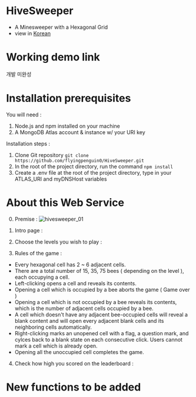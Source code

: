 # HiveSweeper
- A Minesweeper with a Hexagonal Grid
- view in [Korean](../Readme_kr.md)

# Working demo link 

 개발 미완성
 
# Installation prerequisites 
You will need : 
  1. Node.js and npm installed on your machine
  2. A MongoDB Atlas account & instance  w/ your URI key
 
 Installation steps : 
  1. Clone Git repository  `git clone https://github.com/flyingpenguin0/HiveSweeper.git`
  2. In the root of the project directory, run the command  `npm install`
  3. Create a .env file at the root of the project directory, type in your ATLAS_URI and myDNSHost variables
  
  
# About this Web Service
0. Premise : 
  ![hivesweeper_01](https://user-images.githubusercontent.com/91243754/148010446-d829d579-ddb2-4cac-a842-43b253bd3e2e.gif)

1. Intro page : 

2. Choose the levels you wish to play : 

3. Rules of the game : 
 - Every hexagonal cell has 2 ~ 6 adjacent cells.
 - There are a total number of 15, 35, 75 bees ( depending on the level ), each occupying a cell.
 - Left-clicking opens a cell and reveals its contents. 
 - Opening a cell which is occupied by a bee aborts the game ( Game over )
 - Opening a cell which is not occupied by a bee reveals its contents, which is the number of adjacent cells occupied by a bee. 
 - A cell which doesn't have any adjacent bee-occupied cells will reveal a blank content and will open every adjacent blank cells and its neighboring cells automatically.
 - Right-clicking marks an unopened cell with a flag, a question mark, and cylces back to a blank state on each consecutive click. Users cannot mark a cell which is already open.
 - Opening all the unoccupied cell completes the game.

4. Check how high you scored on the leaderboard : 

# New functions to be added
